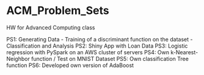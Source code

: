 # ACM_Problem_Sets
HW for Advanced Computing class

PS1: Generating Data - Training of a discriminant function on the dataset - Classification and Analysis
PS2: Shiny App with Loan Data
PS3: Logistic regression with PySpark on an AWS cluster of servers
PS4: Own k-Nearest-Neighbor function / Test on MNIST Dataset
PS5: Own classification Tree function
PS6: Developed own version of AdaBoost
